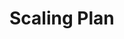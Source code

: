 
<!-- Space: https://outreach-io.atlassian.net/wiki/spaces/SP/overview?homepageId=2320568393 -->
<!-- Parent: Service Documentation 🧊 -->
<!-- Parent: vivekshahintro 🧊 -->
<!-- Title: vivekshahintro Scaling Plan 🧊 -->

# Scaling Plan

<!-- <<Stencil::Block(scalingPlan)>> -->

<!-- <</Stencil::Block>> -->

